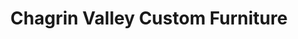 ---
title: "Chagrin Valley Custom Furniture"
url: /warrensville-heights/chagrin-valley-custom-furniture/
shop: Möbel
---